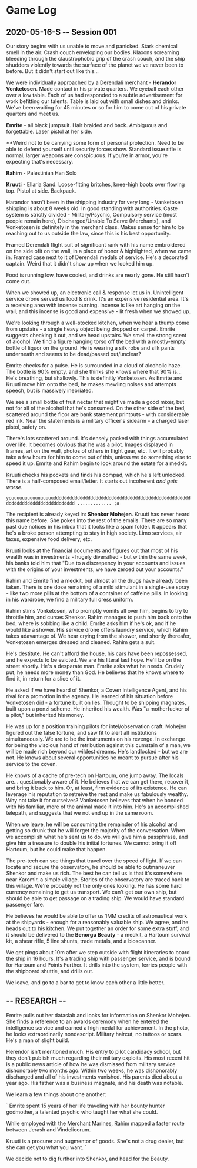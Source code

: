 # Game Log

## 2020-05-16-S -- Session 001

Our story begins with us unable to move and panicked. Stark chemical smell in the air. Crash couch enveloping our bodies. Klaxons screaming bleeding through the claustrophobic grip of the crash couch, and the ship shudders violently towards the surface of the planet we've never been to before. But it didn't start out like this...

We were individually approached by a Derendali merchant - **Herandor Vonketosen**. Made contact in his private quarters. We eyeball each other over a low table. Each of us had responded to a subtle advertisement for work befitting our talents. Table is laid out with small dishes and drinks. We've been waiting for 45 minutes or so for him to come out of his private quarters and meet us.

**Emrite** - all black jumpsuit. Hair braided and back. Ambiguous and forgettable. Laser pistol at her side.

\*\*Weird not to be carrying some form of personal protection. Need to be able to defend yourself until security forces show. Standard issue rifle is normal, larger weapons are conspicuous. If you're in armor, you're expecting that's necessary.

**Rahim** - Palestinian Han Solo

**Kruuti** - Ellaria Sand. Loose-fitting britches, knee-high boots over flowing top. Pistol at side. Backpack.

Harandor hasn't been in the shipping industry for very long - Vanketosen shipping is about 8 weeks old. In good standing with authorities. Caste system is strictly divided - Military/Psychic, Compulsory service (most people remain here), Discharged/Unable To Serve (Merchants), and Vonketosen is definitely in the merchant class. Makes sense for him to be reaching out to us outside the law, since this is his best opportunity.

Framed Derendali flight suit of significant rank with his name embroidered on the side ofit on the wall, in a place of honor & highlighted, when we came in. Framed case next to it of Derendali medals of service. He's a decorated captain. Weird that it didn't show up when we looked him up.

Food is running low, have cooled, and drinks are nearly gone. He still hasn't come out.

When we showed up, an electronic call & response let us in. Unintelligent service drone served us food & drink. It's an expensive residential area. It's a receiving area with incense burning. Incense is like art hanging on the wall, and this incense is good and expensive - lit fresh when we showed up.

We're looking through a well-stocked kitchen, when we hear a thump come from upstairs - a single heavy object being dropped on carpet. Emrite suggests checking it out, and we head upstairs. We smell the strong scent of alcohol. We find a figure hanging torso off the bed with a mostly-empty bottle of liquor on the ground. He is wearing a silk robe and silk pants underneath and seems to be dead/passed out/unclear?

Emrite checks for a pulse. He is surrounded in a cloud of alcoholic haze. The bottle is 90% empty, and she thinks she knows where that 90% is... He's breathing, but shallowly. This is definitly Vonketosen. As Emrite and Kruuti move him onto the bed, he makes mewling noises and attempts speech, but is massively inebriated.

We see a small bottle of fruit nectar that might've made a good mixer, but not for all of the alcohol that he's consumed. On the other side of the bed, scattered around the floor are bank statement printouts - with considerable red ink. Near the statements is a military officer's sidearm - a charged laser pistol, safety on.

There's lots scattered around. It's densely packed with things accumulated over life. It becomes obvious that he was a pilot. Images displayed in frames, art on the wall, photos of others in flight gear, etc. It will probably take a few hours for him to come out of this, unless we do something else to speed it up. Emrite and Rahim begin to look around the estate for a medkit.

Kruuti checks his pockets and finds his compad, which he's left unlocked. There is a half-composed email/letter. It starts out incoherent _and gets worse_.

`youuuuuuuuuuuuuuuudddddddddddddddddddddddddddddddddddddddddddddddddddddddddddddddddddddddddddddd ............. ;a`

The recipient is already keyed in: **Shenkor Mohejen**. Kruuti has never heard this name before. She pokes into the rest of the emails. There are so many past due notices in his inbox that it looks like a spam folder. It appears that he's a broke person attempting to stay in high society. Limo services, air taxes, expensive food delivery, etc.

Kruuti looks at the financial documents and figures out that most of his wealth was in investments - hugely diversified - but within the same week, his banks told him that "Due to a discrepency in your accounts and issues with the origins of your investments, we have zeroed out your accounts."

Rahim and Emrite find a medkit, but almost all the drugs have already been taken. There is one dose remaining of a mild stimulant in a single-use spray - like two more pills at the bottom of a container of caffeine pills. In looking in his wardrobe, we find a military full dress uniform.

Rahim stims Vonketosen, who promptly vomits all over him, begins to try to throttle him, and curses Shenkor. Rahim manages to push him back onto the bed, where is sobbing like a child. Emrite asks him if he's ok, and if he would like a shower. His service drone offers laundry service, which Rahim takes adavantage of. We hear crying from the shower, and shortly thereafer, Vonketosen emerges dressed and cleaned. Rahim gets a suit.

He's destitute. He can't afford the house, his cars have been repossessed, and he expects to be evicted. We are his literal last hope. He'll be on the street shortly. He's a desparate man. Emrite asks what he needs. Crudely put, he needs more money than God. He believes that he knows where to find it, in return for a slice of it.

He asked if we have heard of Shenkor, a Coven Intelligence Agent, and his rival for a promotion in the agency. He learned of his situation before Vonketosen did - a fortune built on lies. Thought to be shipping magnates, built upon a ponzi scheme. He inherited his wealth. Was "a motherfucker of a pilot," but inherited his money.

He was up for a position training pilots for intel/observation craft. Mohejen figured out the false fortune, and saw fit to alert all institutions simultaneously. We are to be the instruments on his revenge. In exchange for being the viscious hand of retribution against this cumstain of a man, we will be made rich beyond our wildest dreams. He's landlocked - but we are not. He knows about several opportunities he meant to pursue after his service to the coven.

He knows of a cache of pre-tech on Hartoum, one jump away. The locals are... questionably aware of it. He believes that we can get there, recover it, and bring it back to him. Or, at least, firm evidence of its existence. He can leverage his reputation to retreive the rest and make us fabulously wealthy. Why not take it for ourselves? Vonketosen believes that when he bonded with his familiar, more of the animal made it into him. He's an accomplished telepath, and suggests that we not end up in the same room.

When we leave, he will be consuming the remainder of his alcohol and getting so drunk that he will forget the majority of the conversation. When we accomplish what he's sent us to do, we will give him a passphrase, and give him a treasure to double his initial fortunes. We cannot bring it off Hartoum, but he could make that happen.

The pre-tech can see things that travel over the speed of light. If we can locate and secure the observatory, he should be able to outmaneuver Shenkor and make us rich. The best he can tell us is that it's somewhere near Karomir, a simple village. Stories of the observatory are traced back to this village. We're probably not the only ones looking. He has some hard currency remaining to get us transport. We can't get our own ship, but should be able to get passage on a trading ship. We would have standard passenger fare.

He believes he would be able to offer us 1MM credits of astronautical work at the shipyards - enough for a reasonably valuable ship. We agree, and he heads out to his kitchen. We put together an order for some extra stuff, and it should be delivered to the **Benorgu Beauty** - a medkit, a Hartoum survival kit, a shear rifle, 5 line shunts, trade metals, and a bioscanner.

We get pings about 10m after we step outside with flight itineraries to board the ship in 16 hours. It's a trading ship with passenger service, and is bound for Hartoum and Points Further. It drills into the system, ferries people with the shipboard shuttle, and drills out.

We leave, and go to a bar to get to know each other a little better.

## -- RESEARCH --

Emrite pulls out her dataslab and looks for information on Shenkor Mohejen. She finds a reference to an awards ceremony when he entered the intelligence service and earned a high medal for achievement. In the photo, he looks extraordinarily nondescript. Military haircut, no tattoos or scars. He's a man of slight build.

Herendor isn't mentioned much. His entry to pilot candidacy school, but they don't publish much regarding their military exploits. His most recent hit is a public news article of how he was dismissed from military service dishonorably two months ago. Within two weeks, he was dishonorably discharged and all of his investments vanished. His parents died about a year ago. His father was a business magnate, and his death was notable.

We learn a few things about one another:

`
Emrite spent 15 years of her life traveling with her bounty hunter godmother, a talented psychic who taught her what she could.

While employed with the Merchant Marines, Rahim mapped a faster route between Jerash and Vindelicorum.

Kruuti is a procurer and augmentor of goods. She's not a drug dealer, but she can get you what you want.
`

We decide not to dig further into Shenkor, and head for the Beauty.
